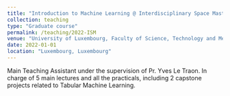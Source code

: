 ```yaml
---
title: "Introduction to Machine Learning @ Interdisciplinary Space Master (ISM)"
collection: teaching
type: "Graduate course"
permalink: /teaching/2022-ISM
venue: "University of Luxembourg, Faculty of Science, Technology and Medicine (FSTM)"
date: 2022-01-01
location: "Luxembourg, Luxembourg"
---
```


Main Teaching Assistant under the supervision of Pr. Yves Le Traon.
In charge of 5 main lectures and all the practicals, including 2 capstone projects related to Tabular Machine Learning.
